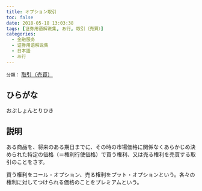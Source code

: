 ```yaml
---
title: オプション取引
toc: false
date: 2018-05-18 13:03:38
tags: [证券用语解说集, あ行, 取引（売買）]
categories:
  - 金融服务
  - 证券用语解说集
  - 日本語
  - あ行
---
```


`分類：` [取引（売買）](/tags/取引（売買）/)

## ひらがな

おぷしょんとりひき

## 説明

ある商品を、将来のある期日までに、その時の市場価格に関係なくあらかじめ決められた特定の価格（＝権利行使価格）で買う権利、又は売る権利を売買する取引のことをさす。

買う権利をコール・オプション、売る権利をプット・オプションという。各々の権利に対してつけられる価格のことをプレミアムという。
